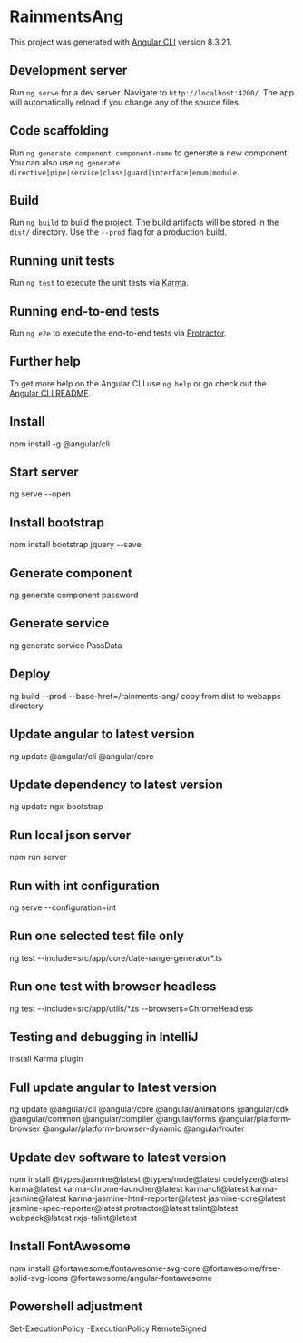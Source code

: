 # RainmentsAng

This project was generated with [Angular CLI](https://github.com/angular/angular-cli) version 8.3.21.

## Development server

Run `ng serve` for a dev server. Navigate to `http://localhost:4200/`. The app will automatically reload if you change any of the source files.

## Code scaffolding

Run `ng generate component component-name` to generate a new component. You can also use `ng generate directive|pipe|service|class|guard|interface|enum|module`.

## Build

Run `ng build` to build the project. The build artifacts will be stored in the `dist/` directory. Use the `--prod` flag for a production build.

## Running unit tests

Run `ng test` to execute the unit tests via [Karma](https://karma-runner.github.io).

## Running end-to-end tests

Run `ng e2e` to execute the end-to-end tests via [Protractor](http://www.protractortest.org/).

## Further help

To get more help on the Angular CLI use `ng help` or go check out the [Angular CLI README](https://github.com/angular/angular-cli/blob/master/README.md).

## Install
npm install -g @angular/cli

## Start server
ng serve --open

## Install bootstrap
npm install bootstrap jquery --save

## Generate component
ng generate component password

## Generate service
ng generate service PassData

## Deploy
ng build --prod --base-href=/rainments-ang/
copy from dist to webapps directory

## Update angular to latest version
ng update @angular/cli @angular/core

## Update dependency to latest version
ng update ngx-bootstrap

## Run local json server
npm run server

## Run with int configuration
ng serve --configuration=int

## Run one selected test file only
ng test --include=src/app/core/date-range-generator*.ts

## Run one test with browser headless
ng test --include=src/app/utils/*.ts --browsers=ChromeHeadless

## Testing and debugging in IntelliJ
install Karma plugin

## Full update angular to latest version
ng update @angular/cli @angular/core @angular/animations @angular/cdk @angular/common  @angular/compiler @angular/forms @angular/platform-browser @angular/platform-browser-dynamic @angular/router

## Update dev software to latest version
npm install @types/jasmine@latest @types/node@latest codelyzer@latest karma@latest karma-chrome-launcher@latest karma-cli@latest karma-jasmine@latest karma-jasmine-html-reporter@latest jasmine-core@latest jasmine-spec-reporter@latest protractor@latest tslint@latest webpack@latest rxjs-tslint@latest

## Install FontAwesome
npm install @fortawesome/fontawesome-svg-core @fortawesome/free-solid-svg-icons @fortawesome/angular-fontawesome

## Powershell adjustment
Set-ExecutionPolicy -ExecutionPolicy RemoteSigned
